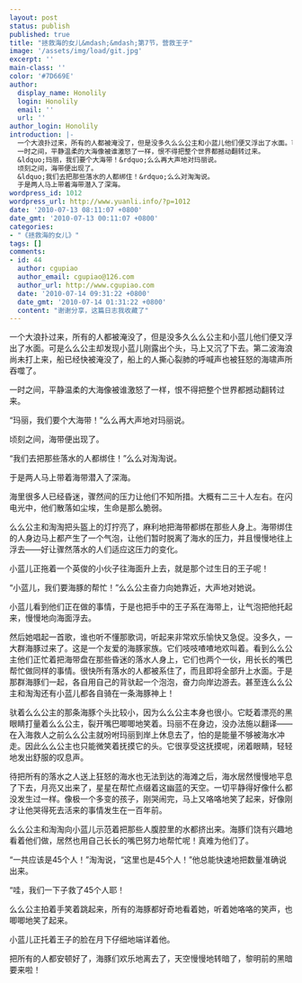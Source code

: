 ```yaml
---
layout: post
status: publish
published: true
title: "拯救海的女儿&mdash;&mdash;第7节，营救王子"
image: '/assets/img/load/git.jpg'
excerpt: ''
main-class: ''
color: '#7D669E'
author:
  display_name: Honolily
  login: Honolily
  email: ''
  url: ''
author_login: Honolily
introduction: |-
  一个大浪扑过来，所有的人都被淹没了，但是没多久么么公主和小蓝儿他们便又浮出了水面。可是么么公主却发现小蓝儿刚露出个头，马上又沉了下去。第二波海浪尚未打上来，船已经快被淹没了，船上的人撕心裂肺的呼喊声也被狂怒的海啸声所吞噬了。
  一时之间，平静温柔的大海像被谁激怒了一样，恨不得把整个世界都撼动翻转过来。
  &ldquo;玛丽，我们要个大海带！&rdquo;么么再大声地对玛丽说。
  顷刻之间，海带便出现了。
  &ldquo;我们去把那些落水的人都绑住！&rdquo;么么对淘淘说。
  于是两人马上带着海带潜入了深海。
wordpress_id: 1012
wordpress_url: http://www.yuanli.info/?p=1012
date: '2010-07-13 08:11:07 +0800'
date_gmt: '2010-07-13 00:11:07 +0800'
categories:
- "《拯救海的女儿》"
tags: []
comments:
- id: 44
  author: cgupiao
  author_email: cgupiao@126.com
  author_url: http://www.cgupiao.com
  date: '2010-07-14 09:31:22 +0800'
  date_gmt: '2010-07-14 01:31:22 +0800'
  content: "谢谢分享，这篇日志我收藏了"
---
```

一个大浪扑过来，所有的人都被淹没了，但是没多久么么公主和小蓝儿他们便又浮出了水面。可是么么公主却发现小蓝儿刚露出个头，马上又沉了下去。第二波海浪尚未打上来，船已经快被淹没了，船上的人撕心裂肺的呼喊声也被狂怒的海啸声所吞噬了。

一时之间，平静温柔的大海像被谁激怒了一样，恨不得把整个世界都撼动翻转过来。

&ldquo;玛丽，我们要个大海带！&rdquo;么么再大声地对玛丽说。

顷刻之间，海带便出现了。

&ldquo;我们去把那些落水的人都绑住！&rdquo;么么对淘淘说。

于是两人马上带着海带潜入了深海。

海里很多人已经昏迷，骤然间的压力让他们不知所措。大概有二三十人左右。在闪电光中，他们散落如尘埃，生命是那么脆弱。

么么公主和淘淘把头盔上的灯拧亮了，麻利地把海带都绑在那些人身上。海带绑住的人身边马上都产生了一个气泡，让他们暂时脱离了海水的压力，并且慢慢地往上浮去&mdash;&mdash;好让骤然落水的人们适应这压力的变化。

小蓝儿正拖着一个英俊的小伙子往海面升上去，就是那个过生日的王子呢！

&ldquo;小蓝儿，我们要海豚的帮忙！&rdquo;么么公主奋力向她靠近，大声地对她说。

小蓝儿看到他们正在做的事情，于是也把手中的王子系在海带上，让气泡把他托起来，慢慢地向海面浮去。

然后她唱起一首歌，谁也听不懂那歌词，听起来非常欢乐愉快又急促。没多久，一大群海豚过来了。这是一个友爱的海豚家族。它们吱吱喳喳地欢叫着。看到么么公主他们正忙着把海带盘在那些昏迷的落水人身上，它们也两个一伙，用长长的嘴巴帮忙做同样的事情。很快所有落水的人都被系住了，而且即将全部升上水面。于是那群海豚们一起，各自用自己的背驮起一个泡泡，奋力向岸边游去。甚至连么么公主和淘淘还有小蓝儿都各自骑在一条海豚神上！

驮着么么公主的那条海豚个头比较小，因为么么公主本身也很小。它眨着漂亮的黑眼睛打量着么么公主，裂开嘴巴唧唧地笑着。玛丽不在身边，没办法施以翻译&mdash;&mdash;在入海救人之前么么公主就吩咐玛丽到岸上休息去了，怕的是能量不够被海水冲走。因此么么公主也只能微笑着抚摸它的头。它很享受这抚摸呢，闭着眼睛，轻轻地发出舒服的叹息声。

待把所有的落水之人送上狂怒的海水也无法到达的海滩之后，海水居然慢慢地平息了下去，月亮又出来了，星星在帮忙点缀着这幽蓝的天空。一切平静得好像什么都没发生过一样。像极一个多变的孩子，刚哭闹完，马上又咯咯地笑了起来，好像刚才让他哭得死去活来的事情发生在一百年前。

么么公主和淘淘向小蓝儿示范着把那些人腹腔里的水都挤出来。海豚们饶有兴趣地看着他们做，居然也用自己长长的嘴巴努力地帮忙呢！真难为他们了。

&ldquo;一共应该是45个人！&rdquo;淘淘说，&ldquo;这里也是45个人！&rdquo;他总能快速地把数量准确说出来。

&ldquo;哇，我们一下子救了45个人耶！

么么公主拍着手笑着跳起来，所有的海豚都好奇地看着她，听着她咯咯的笑声，也唧唧地笑了起来。

小蓝儿正托着王子的脸在月下仔细地端详着他。

把所有的人都安顿好了，海豚们欢乐地离去了，天空慢慢地转暗了，黎明前的黑暗要来啦！

